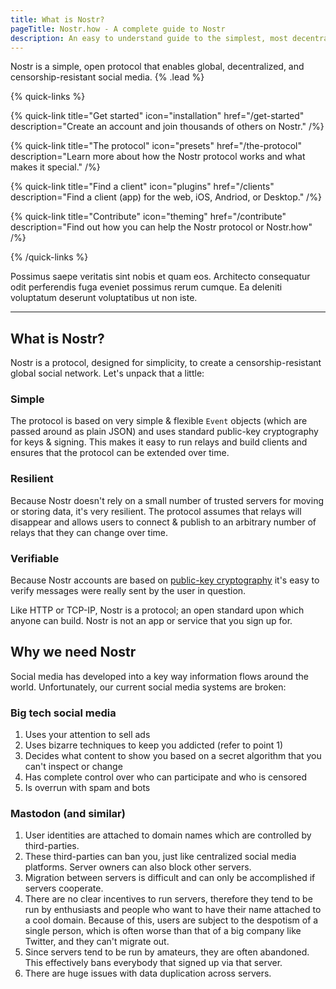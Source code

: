 ```yaml
---
title: What is Nostr?
pageTitle: Nostr.how - A complete guide to Nostr
description: An easy to understand guide to the simplest, most decentralized social media protocol on the internet.
---
```


Nostr is a simple, open protocol that enables global, decentralized, and censorship-resistant social media. {% .lead %}

{% quick-links %}

{% quick-link title="Get started" icon="installation" href="/get-started" description="Create an account and join thousands of others on Nostr." /%}

{% quick-link title="The protocol" icon="presets" href="/the-protocol" description="Learn more about how the Nostr protocol works and what makes it special." /%}

{% quick-link title="Find a client" icon="plugins" href="/clients" description="Find a client (app) for the web, iOS, Andriod, or Desktop." /%}

{% quick-link title="Contribute" icon="theming" href="/contribute" description="Find out how you can help the Nostr protocol or Nostr.how" /%}

{% /quick-links %}

Possimus saepe veritatis sint nobis et quam eos. Architecto consequatur odit perferendis fuga eveniet possimus rerum cumque. Ea deleniti voluptatum deserunt voluptatibus ut non iste.

---

## What is Nostr?

Nostr is a protocol, designed for simplicity, to create a censorship-resistant global social network. Let's unpack that a little:

### Simple

The protocol is based on very simple & flexible `Event` objects (which are passed around as plain JSON) and uses standard public-key cryptography for keys & signing. This makes it easy to run relays and build clients and ensures that the protocol can be extended over time.

### Resilient

Because Nostr doesn't rely on a small number of trusted servers for moving or storing data, it's very resilient. The protocol assumes that relays will disappear and allows users to connect & publish to an arbitrary number of relays that they can change over time.

### Verifiable

Because Nostr accounts are based on [public-key cryptography](https://en.wikipedia.org/wiki/Public-key_cryptography) it's easy to verify messages were really sent by the user in question.

Like HTTP or TCP-IP, Nostr is a protocol; an open standard upon which anyone can build. Nostr is not an app or service that you sign up for.

## Why we need Nostr

Social media has developed into a key way information flows around the world. Unfortunately, our current social media systems are broken:

### Big tech social media

1. Uses your attention to sell ads
1. Uses bizarre techniques to keep you addicted (refer to point 1)
1. Decides what content to show you based on a secret algorithm that you can't inspect or change
1. Has complete control over who can participate and who is censored
1. Is overrun with spam and bots

### Mastodon (and similar)

1. User identities are attached to domain names which are controlled by third-parties.
1. These third-parties can ban you, just like centralized social media platforms. Server owners can also block other servers.
1. Migration between servers is difficult and can only be accomplished if servers cooperate.
1. There are no clear incentives to run servers, therefore they tend to be run by enthusiasts and people who want to have their name attached to a cool domain. Because of this, users are subject to the despotism of a single person, which is often worse than that of a big company like Twitter, and they can't migrate out.
1. Since servers tend to be run by amateurs, they are often abandoned. This effectively bans everybody that signed up via that server.
1. There are huge issues with data duplication across servers.

